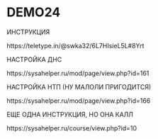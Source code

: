 # DEMO24
<p>ИНСТРУКЦИЯ</p>
<p>https://teletype.in/@swka32/6L7HIsieL5L#8Yrt</p>

<p>НАСТРОЙКА ДНС</p>
<p>https://sysahelper.ru/mod/page/view.php?id=161</p>

<p>НАСТРОЙКА НТП (НУ МАЛОЛИ ПРИГОДИТСЯ)</p>
<p>https://sysahelper.ru/mod/page/view.php?id=166</p>

<p>ЕЩЕ ОДНА ИНСТРУКЦИЯ, НО ОНА КАЛЛ</p>
<p>https://sysahelper.ru/course/view.php?id=10</p>


<p></p>
